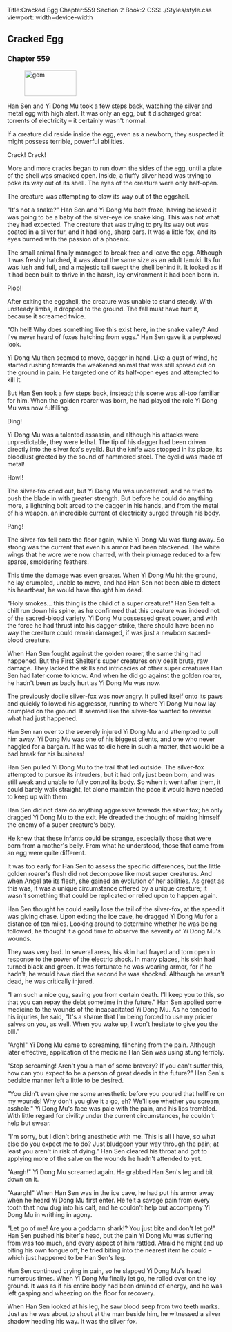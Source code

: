 Title:Cracked Egg 
Chapter:559 
Section:2 
Book:2 
CSS:../Styles/style.css 
viewport: width=device-width
  
## Cracked Egg
### Chapter 559
  
<figure>
	<img src="../Images/gem.gif" alt="gem" id="gem" width="120" height="60" />
</figure>
  

  
Han Sen and Yi Dong Mu took a few steps back, watching the silver and metal egg with high alert. It was only an egg, but it discharged great torrents of electricity – it certainly wasn't normal.

If a creature did reside inside the egg, even as a newborn, they suspected it might possess terrible, powerful abilities.

Crack! Crack!

More and more cracks began to run down the sides of the egg, until a plate of the shell was smacked open. Inside, a fluffy silver head was trying to poke its way out of its shell. The eyes of the creature were only half-open.

The creature was attempting to claw its way out of the eggshell.

"It's not a snake?" Han Sen and Yi Dong Mu both froze, having believed it was going to be a baby of the silver-eye ice snake king. This was not what they had expected. The creature that was trying to pry its way out was coated in a silver fur, and it had long, sharp ears. It was a little fox, and its eyes burned with the passion of a phoenix.

The small animal finally managed to break free and leave the egg. Although it was freshly hatched, it was about the same size as an adult tanuki. Its fur was lush and full, and a majestic tail swept the shell behind it. It looked as if it had been built to thrive in the harsh, icy environment it had been born in.

Plop!

After exiting the eggshell, the creature was unable to stand steady. With unsteady limbs, it dropped to the ground. The fall must have hurt it, because it screamed twice.

"Oh hell! Why does something like this exist here, in the snake valley? And I've never heard of foxes hatching from eggs." Han Sen gave it a perplexed look.

Yi Dong Mu then seemed to move, dagger in hand. Like a gust of wind, he started rushing towards the weakened animal that was still spread out on the ground in pain. He targeted one of its half-open eyes and attempted to kill it.

But Han Sen took a few steps back, instead; this scene was all-too familiar for him. When the golden roarer was born, he had played the role Yi Dong Mu was now fulfilling.

Ding!

Yi Dong Mu was a talented assassin, and although his attacks were unpredictable, they were lethal. The tip of his dagger had been driven directly into the silver fox's eyelid. But the knife was stopped in its place, its bloodlust greeted by the sound of hammered steel. The eyelid was made of metal!

Howl!

The silver-fox cried out, but Yi Dong Mu was undeterred, and he tried to push the blade in with greater strength. But before he could do anything more, a lightning bolt arced to the dagger in his hands, and from the metal of his weapon, an incredible current of electricity surged through his body.

Pang!

The silver-fox fell onto the floor again, while Yi Dong Mu was flung away. So strong was the current that even his armor had been blackened. The white wings that he wore were now charred, with their plumage reduced to a few sparse, smoldering feathers.

This time the damage was even greater. When Yi Dong Mu hit the ground, he lay crumpled, unable to move, and had Han Sen not been able to detect his heartbeat, he would have thought him dead.

"Holy smokes... this thing is the child of a super creature!" Han Sen felt a chill run down his spine, as he confirmed that this creature was indeed not of the sacred-blood variety. Yi Dong Mu possessed great power, and with the force he had thrust into his dagger-strike, there should have been no way the creature could remain damaged, if was just a newborn sacred-blood creature.

When Han Sen fought against the golden roarer, the same thing had happened. But the First Shelter's super creatures only dealt brute, raw damage. They lacked the skills and intricacies of other super creatures Han Sen had later come to know. And when he did go against the golden roarer, he hadn't been as badly hurt as Yi Dong Mu was now.

The previously docile silver-fox was now angry. It pulled itself onto its paws and quickly followed his aggressor, running to where Yi Dong Mu now lay crumpled on the ground. It seemed like the silver-fox wanted to reverse what had just happened.

Han Sen ran over to the severely injured Yi Dong Mu and attempted to pull him away. Yi Dong Mu was one of his biggest clients, and one who never haggled for a bargain. If he was to die here in such a matter, that would be a bad break for his business!

Han Sen pulled Yi Dong Mu to the trail that led outside. The silver-fox attempted to pursue its intruders, but it had only just been born, and was still weak and unable to fully control its body. So when it went after them, it could barely walk straight, let alone maintain the pace it would have needed to keep up with them.

Han Sen did not dare do anything aggressive towards the silver fox; he only dragged Yi Dong Mu to the exit. He dreaded the thought of making himself the enemy of a super creature's baby.

He knew that these infants could be strange, especially those that were born from a mother's belly. From what he understood, those that came from an egg were quite different.

It was too early for Han Sen to assess the specific differences, but the little golden roarer's flesh did not decompose like most super creatures. And when Angel ate its flesh, she gained an evolution of her abilities. As great as this was, it was a unique circumstance offered by a unique creature; it wasn't something that could be replicated or relied upon to happen again.

Han Sen thought he could easily lose the tail of the silver-fox, at the speed it was giving chase. Upon exiting the ice cave, he dragged Yi Dong Mu for a distance of ten miles. Looking around to determine whether he was being followed, he thought it a good time to observe the severity of Yi Dong Mu's wounds.

They was very bad. In several areas, his skin had frayed and torn open in response to the power of the electric shock. In many places, his skin had turned black and green. It was fortunate he was wearing armor, for if he hadn't, he would have died the second he was shocked. Although he wasn't dead, he was critically injured.

"I am such a nice guy, saving you from certain death. I'll keep you to this, so that you can repay the debt sometime in the future." Han Sen applied some medicine to the wounds of the incapacitated Yi Dong Mu. As he tended to his injuries, he said, "It's a shame that I'm being forced to use my pricier salves on you, as well. When you wake up, I won't hesitate to give you the bill."

"Argh!" Yi Dong Mu came to screaming, flinching from the pain. Although later effective, application of the medicine Han Sen was using stung terribly.

"Stop screaming! Aren't you a man of some bravery? If you can't suffer this, how can you expect to be a person of great deeds in the future?" Han Sen's bedside manner left a little to be desired.

"You didn't even give me some anesthetic before you poured that hellfire on my wounds! Why don't you give it a go, eh? We'll see whether you scream, asshole." Yi Dong Mu's face was pale with the pain, and his lips trembled. With little regard for civility under the current circumstances, he couldn't help but swear.

"I'm sorry, but I didn't bring anesthetic with me. This is all I have, so what else do you expect me to do? Just bludgeon your way through the pain; at least you aren't in risk of dying." Han Sen cleared his throat and got to applying more of the salve on the wounds he hadn't attended to yet.

"Aargh!" Yi Dong Mu screamed again. He grabbed Han Sen's leg and bit down on it.

"Aaargh!" When Han Sen was in the ice cave, he had put his armor away when he heard Yi Dong Mu first enter. He felt a savage pain from every tooth that now dug into his calf, and he couldn't help but accompany Yi Dong Mu in writhing in agony.

"Let go of me! Are you a goddamn shark!? You just bite and don't let go!" Han Sen pushed his biter's head, but the pain Yi Dong Mu was suffering from was too much, and every aspect of him rattled. Afraid he might end up biting his own tongue off, he tried biting into the nearest item he could – which just happened to be Han Sen's leg.

Han Sen continued crying in pain, so he slapped Yi Dong Mu's head numerous times. When Yi Dong Mu finally let go, he rolled over on the icy ground. It was as if his entire body had been drained of energy, and he was left gasping and wheezing on the floor for recovery.

When Han Sen looked at his leg, he saw blood seep from two teeth marks. Just as he was about to shout at the man beside him, he witnessed a silver shadow heading his way. It was the silver fox.